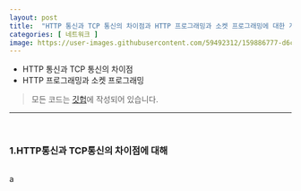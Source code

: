 ```yaml
---
layout: post
title:  "HTTP 통신과 TCP 통신의 차이점과 HTTP 프로그래밍과 소켓 프로그래밍에 대한 개념 정리"
categories: [ 네트워크 ]
image: https://user-images.githubusercontent.com/59492312/159886777-d6c616ac-f01a-4343-8004-3a74017b4d10.png
---
```


* HTTP 통신과 TCP 통신의 차이점
* HTTP 프로그래밍과 소켓 프로그래밍

> 모든 코드는 [깃헙](https://github.com/sooolog/dev-spring-springboot)에 작성되어 있습니다.

* * *

<br>



### 1.HTTP통신과 TCP통신의 차이점에 대해

<p align="center">
<img src="">
</p>

a
